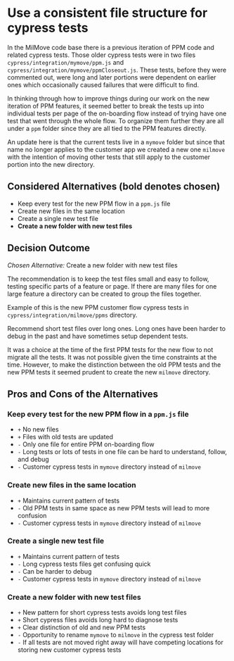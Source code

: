 # Use a consistent file structure for cypress tests

In the MilMove code base there is a previous iteration of PPM code and related cypress tests. Those older cypress tests were in two files `cypress/integration/mymove/ppm.js` and `cypress/integration/mymove/ppmCloseout.js`. These tests, before they were commented out, were long and later portions were dependent on earlier ones which occasionally caused failures that were difficult to find.

In thinking through how to improve things during our work on the new iteration of PPM features, it seemed better to break the tests up into individual tests per page of the on-boarding flow instead of trying have one test that went through the whole flow. To organize them further they are all under a `ppm` folder since they are all tied to the PPM features directly.

An update here is that the current tests live in a `mymove` folder but since that name no longer applies to the customer app we created a new one `milmove` with the intention of moving other tests that still apply to the customer portion into the new directory.

## Considered Alternatives (bold denotes chosen)

- Keep every test for the new PPM flow in a `ppm.js` file
- Create new files in the same location
- Create a single new test file
- **Create a new folder with new test files**

## Decision Outcome

_Chosen Alternative:_ Create a new folder with new test files

The recommendation is to keep the test files small and easy to follow, testing specific parts of a feature or page. If there are many files for one large feature a directory can be created to group the files together.

Example of this is the new PPM customer flow cypress tests in `cypress/integration/milmove/ppms` directory.

Recommend short test files over long ones. Long ones have been harder to debug in the past and have sometimes setup dependent tests.

It was a choice at the time of the first PPM tests for the new flow to not migrate all the tests. It was not possible given the time constraints at the time. However, to make the distinction between the old PPM tests and the new PPM tests it seemed prudent to create the new `milmove` directory.

## Pros and Cons of the Alternatives

### Keep every test for the new PPM flow in a `ppm.js` file

- `+` No new files
- `+` Files with old tests are updated
- `-` Only one file for entire PPM on-boarding flow
- `-` Long tests or lots of tests in one file can be hard to understand, follow, and debug
- `-` Customer cypress tests in `mymove` directory instead of `milmove`

### Create new files in the same location

- `+` Maintains current pattern of tests
- `-` Old PPM tests in same space as new PPM tests will lead to more confusion
- `-` Customer cypress tests in `mymove` directory instead of `milmove`

### Create a single new test file

- `+` Maintains current pattern of tests
- `-` Long cypress tests files get confusing quick
- `-` Can be harder to debug
- `-` Customer cypress tests in `mymove` directory instead of `milmove`

### Create a new folder with new test files

- `+` New pattern for short cypress tests avoids long test files
- `+` Short cypress files avoids long hard to diagnose tests
- `+` Clear distinction of old and new PPM tests
- `-` Opportunity to rename `mymove` to `milmove` in the cypress test folder
- `-` If all tests are not moved right away will have competing locations for storing new customer cypress tests
